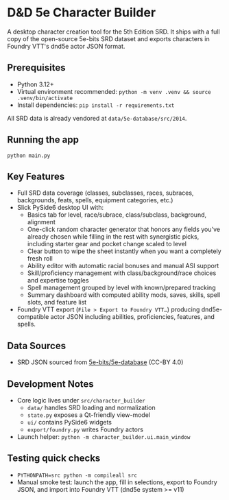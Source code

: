 # D&D 5e Character Builder

A desktop character creation tool for the 5th Edition SRD. It ships with a full copy of the open-source 5e-bits SRD dataset and exports characters in Foundry VTT's dnd5e actor JSON format.

## Prerequisites
- Python 3.12+
- Virtual environment recommended: `python -m venv .venv && source .venv/bin/activate`
- Install dependencies: `pip install -r requirements.txt`

All SRD data is already vendored at `data/5e-database/src/2014`.

## Running the app
```
python main.py
```

## Key Features
- Full SRD data coverage (classes, subclasses, races, subraces, backgrounds, feats, spells, equipment categories, etc.)
- Slick PySide6 desktop UI with:
  - Basics tab for level, race/subrace, class/subclass, background, alignment
  - One-click random character generator that honors any fields you've already chosen while filling in the rest with synergistic picks, including starter gear and pocket change scaled to level
  - Clear button to wipe the sheet instantly when you want a completely fresh roll
  - Ability editor with automatic racial bonuses and manual ASI support
  - Skill/proficiency management with class/background/race choices and expertise toggles
  - Spell management grouped by level with known/prepared tracking
  - Summary dashboard with computed ability mods, saves, skills, spell slots, and feature list
- Foundry VTT export (`File > Export to Foundry VTT…`) producing dnd5e-compatible actor JSON including abilities, proficiencies, features, and spells.

## Data Sources
- SRD JSON sourced from [5e-bits/5e-database](https://github.com/5e-bits/5e-database) (CC-BY 4.0)

## Development Notes
- Core logic lives under `src/character_builder`
  - `data/` handles SRD loading and normalization
  - `state.py` exposes a Qt-friendly view-model
  - `ui/` contains PySide6 widgets
  - `export/foundry.py` writes Foundry actors
- Launch helper: `python -m character_builder.ui.main_window`

## Testing quick checks
- `PYTHONPATH=src python -m compileall src`
- Manual smoke test: launch the app, fill in selections, export to Foundry JSON, and import into Foundry VTT (dnd5e system >= v11)

